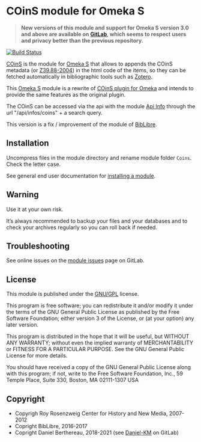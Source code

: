 COinS module for Omeka S
========================

> __New versions of this module and support for Omeka S version 3.0 and above
> are available on [GitLab], which seems to respect users and privacy better
> than the previous repository.__

[![Build Status](https://travis-ci.org/biblibre/omeka-s-module-Coins.svg?branch=master)](https://travis-ci.org/biblibre/omeka-s-module-Coins)

[COinS] is the module for [Omeka S] that allows to appends the COinS metadata
(or [Z39.88-2004]) in the html code of the items, so they can be fetched
automatically in bibliographic tools such as [Zotero].

This [Omeka S] module is a rewrite of [COinS plugin for Omeka] and
intends to provide the same features as the original plugin.

The COinS can be accessed via the api with the module [Api Info] through the url
"/api/infos/coins" + a search query.

This version is a fix / improvement of the module of [BibLibre].


Installation
------------

Uncompress files in the module directory and rename module folder `Coins`.
Check the letter case.

See general end user documentation for [installing a module].


Warning
-------

Use it at your own risk.

It’s always recommended to backup your files and your databases and to check
your archives regularly so you can roll back if needed.


Troubleshooting
---------------

See online issues on the [module issues] page on GitLab.


License
-------

This module is published under the [GNU/GPL] license.

This program is free software; you can redistribute it and/or modify
it under the terms of the GNU General Public License as published by
the Free Software Foundation; either version 3 of the License, or
(at your option) any later version.

This program is distributed in the hope that it will be useful,
but WITHOUT ANY WARRANTY; without even the implied warranty of
MERCHANTABILITY or FITNESS FOR A PARTICULAR PURPOSE.  See the
GNU General Public License for more details.

You should have received a copy of the GNU General Public License
along with this program; if not, write to the Free Software
Foundation, Inc., 59 Temple Place, Suite 330, Boston, MA  02111-1307  USA


Copyright
---------

* Copyrigh Roy Rosenzweig Center for History and New Media, 2007-2012
* Copright BibLibre, 2016-2017
* Copright Daniel Berthereau, 2018-2021 (see [Daniel-KM] on GitLab)


[COinS]: https://github.com/biblibre/omeka-s-module-Coins
[Z39.88-2004]: https://www.niso.org/publications/z3988-2004-r2010
[COinS plugin for Omeka]: http://omeka.org/add-ons/plugins/coins/
[Omeka S]: https://github.com/omeka/omeka-s
[Zotero]: https://zotero.org
[Api Info]: https://gitlab.com/Daniel-KM/Omeka-S-module-ApiInfo
[installing a module]: http://dev.omeka.org/docs/s/user-manual/modules/#installing-modules
[module issues]: https://gitlab.com/Daniel-KM/Omeka-S-module-Coins/-/issues
[GNU/GPL]: https://www.gnu.org/licenses/gpl-3.0.html
[BibLibre]: https://github.com/biblibre/omeka-s-module-Coins
[GitLab]: https://gitlab.com/Daniel-KM
[Daniel-KM]: https://gitlab.com/Daniel-KM "Daniel Berthereau"
